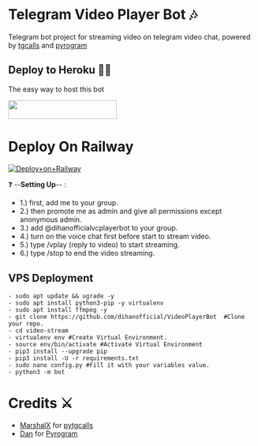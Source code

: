<h1> Telegram Video Player Bot 🎶 </h1>


 Telegram bot project for streaming video on telegram video chat, powered by [tgcalls](https://github.com/MarshalX/tgcalls) and [pyrogram](https://github.com/pyrogram/pyrogram)






##  Deploy to Heroku  👨‍🔧
The easy way to host this bot

<a href="https://heroku.com/deploy?template=https://github.com/dihanofficial/VideoPlayerBot"><img src="https://img.shields.io/badge/Deploy%20To%20Heroku-black?style=for-the-badge&logo=heroku" width="220" height="38.45"/></a>


# Deploy On Railway
[![Deploy+on+Railway](https://railway.app/button.svg)](https://railway.app/new/template?template=https://github.com/dihanofficial/VideoPlayerBot&envs=API_ID,API_HASH,BOT_TOKEN,SESSION_NAME,ASSISTANT_NAME,BOT_USERNAME,DURATION_LIMIT,SUDO_USERS)
  


❓ --**Setting Up**-- :
- 1.) first, add me to your group.
- 2.) then promote me as admin and give all permissions except anonymous admin.
- 3.) add @dihanofficialvcplayerbot to your group.
- 4.) turn on the voice chat first before start to stream video.
- 5.) type /vplay (reply to video) to start streaming.
- 6.) type /stop to end the video streaming.


## VPS Deployment
```
- sudo apt update && ugrade -y
- sudo apt install python3-pip -y virtualenv
- sudo apt install ffmpeg -y
- git clone https://github.com/dihanofficial/VideoPlayerBot  #Clone your repo.
- cd video-stream
- virtualenv env #Create Virtual Environment.
- source env/bin/activate #Activate Virtual Environment
- pip3 install --upgrade pip
- pip3 install -U -r requirements.txt
- sudo nano config.py #Fill it with your variables value.
- python3 -m bot
```
 


# Credits ⚔ 

- [MarshalX](https://github.com/MarshalX) for [pytgcalls](https://github.com/MarshalX/tgcalls)
- [Dan](https://github.com/delivrance) for [Pyrogram](https://github.com/pyrogram/pyrogram)


